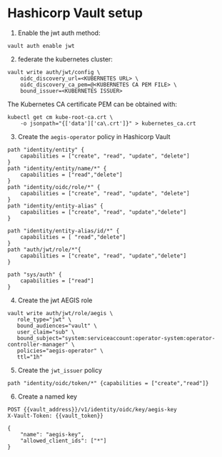 # Hashicorp Vault setup

1. Enable the jwt auth method:
```
vault auth enable jwt
```

2. federate the kubernetes cluster:
```
vault write auth/jwt/config \
    oidc_discovery_url=<KUBERNETES URL> \
    oidc_discovery_ca_pem=@<KUBERNETES CA PEM FILE> \
    bound_issuer=<KUBERNETES ISSUER>
```

The Kubernetes CA certificate PEM can be obtained with:
```
kubectl get cm kube-root-ca.crt \
    -o jsonpath="{['data']['ca\.crt']}" > kubernetes_ca.crt
```


3. Create the `aegis-operator` policy in Hashicorp Vault
```
path "identity/entity" {
    capabilities = ["create", "read", "update", "delete"]
}
path "identity/entity/name/*" {
    capabilities = ["read","delete"]
}
path "identity/oidc/role/*" {
    capabilities = ["create", "read", "update", "delete"]
}
path "identity/entity-alias" {
    capabilities = ["create", "read", "update","delete"]
}

path "identity/entity-alias/id/*" {
    capabilities = [ "read","delete"]
}
path "auth/jwt/role/*"{
    capabilities = ["create", "read", "update","delete"]
}

path "sys/auth" {
    capabilities = ["read"]
}
```

4. Create the jwt AEGIS role 
```
vault write auth/jwt/role/aegis \
   role_type="jwt" \
   bound_audiences="vault" \
   user_claim="sub" \
   bound_subject="system:serviceaccount:operator-system:operator-controller-manager" \
   policies="aegis-operator" \
   ttl="1h"
```   

5. Create the `jwt_issuer` policy
```
path "identity/oidc/token/*" {capabilities = ["create","read"]}
```


6. Create a named key 
```
POST {{vault_address}}/v1/identity/oidc/key/aegis-key
X-Vault-Token: {{vault_token}}

{
    "name": "aegis-key",
    "allowed_client_ids": ["*"]
}
```


